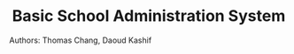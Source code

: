 <h1><center>Basic School Administration System</center></h1>
<s1>Authors: Thomas Chang, Daoud Kashif</s1>
